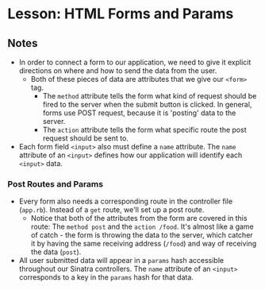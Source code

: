 # Lesson: HTML Forms and Params

## Notes

- In order to connect a form to our application, we need to give it explicit directions on where and how to send the data from the user.
  - Both of these pieces of data are attributes that we give our `<form>` tag.
    - The `method` attribute tells the form what kind of request should be fired to the server when the submit button is clicked. In general, forms use POST request, because it is 'posting' data to the server.
    - The `action` attribute tells the form what specific route the post request should be sent to.
- Each form field `<input>` also must define a `name` attribute. The `name` attribute of an `<input>` defines how our application will identify each `<input>` data.

### Post Routes and Params

- Every form also needs a corresponding route in the controller file (`app.rb`). Instead of a `get` route, we'll set up a post route.
  - Notice that both of the attributes from the form are covered in this route: The `method post` and the `action /food`. It's almost like a game of catch - the form is throwing the data to the server, which catcher it by having the same receiving address (`/food`) and way of receiving the data (`post`).
- All user submitted data will appear in a `params` hash accessible throughout our Sinatra controllers. The `name` attribute of an `<input>` corresponds to a key in the `params` hash for that data.